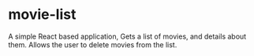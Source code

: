 # movie-list
A simple React based application, Gets a list of movies, and details about them. Allows the user to delete movies from the list.

